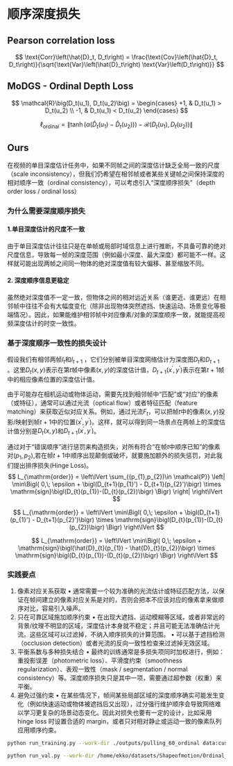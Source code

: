 # 顺序深度损失

## Pearson correlation loss

$$
\text{Corr}\left(\hat{D}_t, D_t\right) = \frac{\text{Cov}\left(\hat{D}_t, D_t\right)}{\sqrt{\text{Var}\left(\hat{D}_t\right) \text{Var}\left(D_t\right)}}
$$



## MoDGS - Ordinal Depth Loss

$$
\mathcal{R}\big(D_t(u_1), D_t(u_2)\big) =
\begin{cases}
+1, & D_t(u_1) > D_t(u_2) \\
-1, & D_t(u_1) < D_t(u_2)
\end{cases}
$$

$$
\ell_{\text{ordinal}} = \left\lVert \tanh \left( \alpha \big( \hat{D}_t(u_1) - \hat{D}_t(u_2) \big) \right) - \mathcal{R}\big(D_t(u_1), D_t(u_2)\big) \right\rVert
$$



## Ours

在视频的单目深度估计任务中，如果不同帧之间的深度估计缺乏全局一致的尺度（scale inconsistency），但我们仍希望在相邻帧或者某些关键帧之间保持深度的相对顺序一致（ordinal consistency），可以考虑引入“深度顺序损失”（depth order loss / ordinal loss）

### 为什么需要深度顺序损失

#### 1.单目深度估计的尺度不一致

由于单目深度估计往往只是在单帧或局部时域信息上进行推断，不具备可靠的绝对尺度信息，导致每一帧的深度范围（例如最小深度、最大深度）都可能不一样。这样就可能出现两帧之间同一物体的绝对深度值有较大偏移、甚至缩放不同。

#### 2. 深度顺序信息更稳定

虽然绝对深度值不一定一致，但物体之间的相对远近关系（谁更近、谁更远）在相邻帧中往往不会有大幅度变化（除非出现物体突然遮挡、快速运动、场景变化等极端情况）。因此，如果能维护相邻帧中对应像素/对象的深度顺序一致，就能提高视频深度估计的时空一致性。

### 基于深度顺序一致性的损失设计

假设我们有相邻两帧$I_t$和$I_{t+1}$ ，它们分别被单目深度网络估计为深度图$D_t$和$D_{t+1}$ 。这里$D_{t}(x,y)$表示在第$t$帧中像素$(x,y)$的深度估计值，$D_{t+1}(x^{\prime},y^{\prime})$表示在第$t+1$帧中的相应像素位置的深度估计值。

由于可能存在相机运动或物体运动，需要先找到相邻帧中“匹配”或“对应”的像素（或特征），通常可以通过光流（optical flow）或者特征匹配（feature matching）来获取近似对应关系。例如，通过光流$F_t$，可以把帧$t$中的像素$(x,y)$投影/映射到帧$t+1$中的位置$(x^{\prime},y^{\prime})$。这样，就可以得到同一场景点在两帧上的深度估计值分别是$D_{t}(x,y)$和$D_{t+1}(x^{\prime},y^{\prime})$。

通过对于“错误顺序”进行惩罚来构造损失，对所有符合“在帧$t$中顺序已知”的像素对$(p_1,p_2)$,若在帧$t+1$中顺序出现颠倒或破坏，就要施加额外的损失惩罚，对此我们提出排序损失(Hinge Loss)。
$$
L_{\mathrm{order}} = \left\lVert \sum_{(p_{1},p_{2})\in \mathcal{P}}
 \left| \min\Bigl(
  0,\;
  \epsilon + \bigl(D_{t+1}(p_{1}') - D_{t+1}(p_{2}')\bigr)
          \times \mathrm{sign}\bigl(D_{t}(p_{1})-(D_{t}(p_{2})\bigr)
\Bigr)  \right| \right\lVert
$$

$$
L_{\mathrm{order}} = \left\lVert 
 \min\Bigl(
  0,\;
  \epsilon + \bigl(D_{t+1}(p_{1}') - D_{t+1}(p_{2}')\bigr)
          \times \mathrm{sign}\bigl(D_{t}(p_{1})-(D_{t}(p_{2})\bigr)
\Bigr)   \right\lVert
$$

$$
L_{\mathrm{order}} = \left\lVert 
 \min\Bigl(
  0,\;
  \epsilon + \mathrm{sign}\bigl(\hat{D}_{t}(p_{1}) - \hat{D}_{t}(p_{2})\bigr)
          \times \mathrm{sign}\bigl(D_{t}(p_{1})-(D_{t}(p_{2})\bigr)
\Bigr)   \right\lVert
$$



### 实践要点

1.	像素对应关系获取
•	通常需要一个较为准确的光流估计或特征匹配方法，以保证在帧间建立的像素对应关系是对的，否则会把本不应该对应的像素拿来做顺序对比，容易引入噪声。
2.	只在可靠区域施加顺序约束
•	在出现大遮挡、运动模糊等区域，或者非常远的背景/纹理不明显的区域，深度估计本身就不稳定；并且可能无法准确估计光流。这些区域可以过滤掉，不纳入顺序损失的计算范围。
•	可以基于遮挡检测（occlusion detection）或者光流的反向一致性检查来过滤掉无效区域。
3.	平衡系数与多种损失结合
•	最终的训练通常是多损失项同时加权进行，例如：重投影误差（photometric loss）、平滑度约束（smoothness regularization）、表观一致性（mask / segmentation / normal consistency）等。深度顺序损失只是其中一项，需要通过超参数（权重）来平衡。
4.	避免过强约束
•	在某些情况下，帧间某些局部区域的深度顺序确实可能发生变化（例如快速运动或物体被遮挡后又出现），过分强行维护顺序会导致网络难以学习更复杂的场景动态变化。因此对损失也要有一定的设计，比如采用 hinge loss 时设置合适的 margin，或者只对相对静止或运动一致的像素队列应用顺序约束。

```bash
python run_training.py --work-dir ./outputs/pulling_60_ordinal data:custom --data.seq-name pulling --data.root-dir /hy-tmp/pulling --data.is-train True

python run_val.py --work-dir /home/ekko/datasets/Shapeofmotion/Ordinal_depth_loss/shape-of-motion/model/pulling_60 --model 4000 data:custom --data.seq-name pulling --data.root-dir /home/ekko/datasets/Shapeofmotion/Pulling/pulling_dataset --data.is-train False
```

